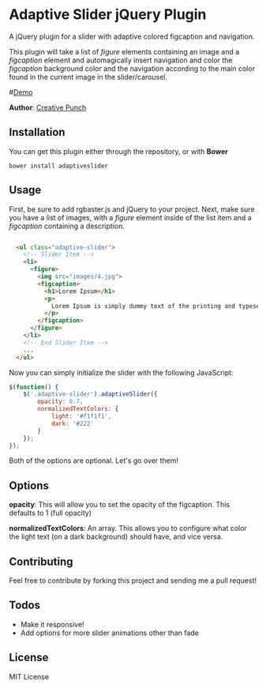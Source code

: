 Adaptive Slider jQuery Plugin
======================

A jQuery plugin for a slider with adaptive colored figcaption and navigation.

This plugin will take a list of *figure* elements containing an image and a *figcaption* element and automagically insert navigation and color the *figcaption* background color and the navigation according to the main color found in the current image in the slider/carousel.

#<a target="_blank" href="http://demos.creative-punch.net/adaptiveslider/?utm_source=GitHub&utm_medium=GitHub&utm_campaign=AdaptiveSlider">Demo</a>

**Author**: <a target="_blank" href="http://creative-punch.net">Creative Punch</a>

Installation
------------
You can get this plugin either through the repository, or with **Bower**

```
bower install adaptiveslider
```

Usage
-------
First, be sure to add rgbaster.js and jQuery to your project.
Next, make sure you have a list of images, with a *figure* element inside of the list item and a *figcaption* containing a description.

```html

  <ul class="adaptive-slider">    
    <!-- Slider Item -->
    <li>
      <figure>
        <img src="images/4.jpg">
        <figcaption>
          <h1>Lorem Ipsum</h1>
          <p>
            Lorem Ipsum is simply dummy text of the printing and typesetting industry. Lorem Ipsum has been the industry's standard dummy text ever since the 1500s, when an unknown printer took a galley of type and scrambled it to make a type specimen book. It has survived not only five centuries, but also the leap into electronic typesetting, remaining essentially unchanged. It was popularised in the 1960s with the release of Letraset sheets containing Lorem Ipsum passages, and more recently with desktop publishing software like Aldus PageMaker including versions of Lorem Ipsum.
          </p>
        </figcaption>
      </figure>
    </li>
    <!-- End Slider Item -->
    ...
  </ul>
```

Now you can simply initialize the slider with the following JavaScript:

```javascript
$(function() {
	$('.adaptive-slider').adaptiveSlider({
		opacity: 0.7,
		normalizedTextColors: {
			light: '#f1f1f1',
			dark: '#222'
		}
	});
});
```

Both of the options are optional. Let's go over them!

Options
--------
**opacity**: This will allow you to set the opacity of the figcaption. This defaults to 1 (full opacity)

**normalizedTextColors**: An array. This allows you to configure what color the light text (on a dark background) should have, and vice versa.

Contributing
-------------
Feel free to contribute by forking this project and sending me a pull request!

Todos
--------
* Make it responsive!
* Add options for more slider animations other than fade

License
--------
MIT License
